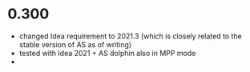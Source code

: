 # 0.300
- changed Idea requirement to 2021.3 (which is closely related to the stable version of AS as of writing)
- tested with Idea 2021 + AS dolphin also in MPP mode
- 